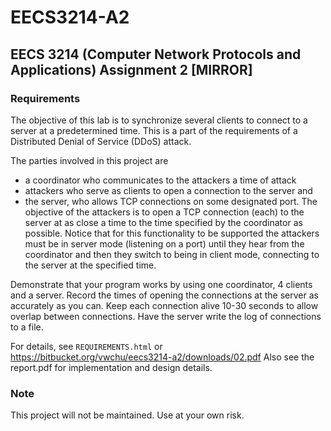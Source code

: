 # EECS3214-A2
## EECS 3214 (Computer Network Protocols and Applications) Assignment 2 [MIRROR]

### Requirements

The objective of this lab is to synchronize several clients to connect to a server 
at a predetermined time. This is a part of the requirements of a Distributed Denial
of Service (DDoS) attack.

The parties involved in this project are 
* a coordinator who communicates to the attackers a time of attack 
* attackers who serve as clients to open a connection to the server and
* the server, who allows TCP connections on some designated port. 
  The objective of the attackers is to open a TCP connection (each) to the 
  server at as close a time to the time specified by the coordinator as possible.
  Notice that for this functionality to be supported the attackers must be in server
  mode (listening on a port) until they hear from the coordinator and then they switch
  to being in client mode, connecting to the server at the specified time.

Demonstrate that your program works by using one coordinator, 4 clients and a server.
Record the times of opening the connections at the server as accurately as you can.
Keep each connection alive 10-30 seconds to allow overlap between connections.
Have the server write the log of connections to a file.

For details, see `REQUIREMENTS.html` or https://bitbucket.org/vwchu/eecs3214-a2/downloads/02.pdf
Also see the report.pdf for implementation and design details.

### Note

This project will not be maintained.
Use at your own risk.
